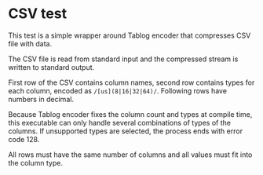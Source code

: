 # CSV test

This test is a simple wrapper around Tablog encoder that compresses CSV file with data.

The CSV file is read from standard input and the compressed stream is written to
standard output.

First row of the CSV contains column names, second row contains types for each
column, encoded as `/[us](8|16|32|64)/`.
Following rows have numbers in decimal.

Because Tablog encoder fixes the column count and types at compile time, this
executable can only handle several combinations of types of the columns.
If unsupported types are selected, the process ends with error code 128.

All rows must have the same number of columns and all values must fit into the
column type.

